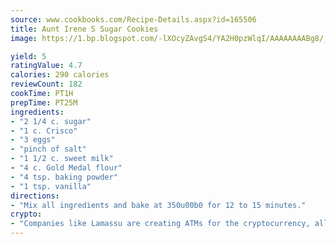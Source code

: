 ```yaml
---
source: www.cookbooks.com/Recipe-Details.aspx?id=165506
title: Aunt Irene S Sugar Cookies
image: https://1.bp.blogspot.com/-lXOcyZAvgS4/YA2H0pzWlqI/AAAAAAAABg8/_HX4JI-WmFM0Tz684w_qYjP9vBzksmFNgCLcBGAsYHQ/s219/20.png

yield: 5
ratingValue: 4.7
calories: 290 calories
reviewCount: 182
cookTime: PT1H
prepTime: PT25M
ingredients:
- "2 1/4 c. sugar"
- "1 c. Crisco"
- "3 eggs"
- "pinch of salt"
- "1 1/2 c. sweet milk"
- "4 c. Gold Medal flour"
- "4 tsp. baking powder"
- "1 tsp. vanilla"
directions:
- "Mix all ingredients and bake at 350u00b0 for 12 to 15 minutes."
crypto:
- "Companies like Lamassu are creating ATMs for the cryptocurrency, allowing you to scan your Bitcoin QR code, enter your cash, and buy bitcoin with the push of a button."
---
```

